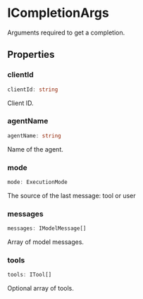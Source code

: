 # ICompletionArgs

Arguments required to get a completion.

## Properties

### clientId

```ts
clientId: string
```

Client ID.

### agentName

```ts
agentName: string
```

Name of the agent.

### mode

```ts
mode: ExecutionMode
```

The source of the last message: tool or user

### messages

```ts
messages: IModelMessage[]
```

Array of model messages.

### tools

```ts
tools: ITool[]
```

Optional array of tools.
